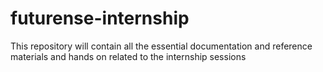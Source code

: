 # futurense-internship
This repository will contain all the essential documentation and reference materials and hands on related to the internship sessions
